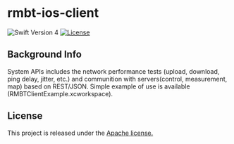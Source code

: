 #   rmbt-ios-client
![Swift Version 4](https://img.shields.io/badge/Swift-v4-yellow.svg)
[![License](https://img.shields.io/badge/License-Apache%202.0-blue.svg)](https://opensource.org/licenses/Apache-2.0)

## Background Info
System APIs includes the network performance tests (upload, download, ping delay, jitter, etc.) and communition with servers(control, measurement, map) based on REST/JSON. Simple example of use is available (RMBTClientExample.xcworkspace).

## License
This project is released under the [Apache license.](LICENSE.txt)

